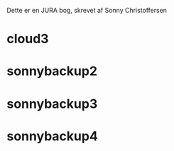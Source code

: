 Dette er en JURA bog, skrevet af Sonny Christoffersen
# cloud3
# sonnybackup2
# sonnybackup3
# sonnybackup4

